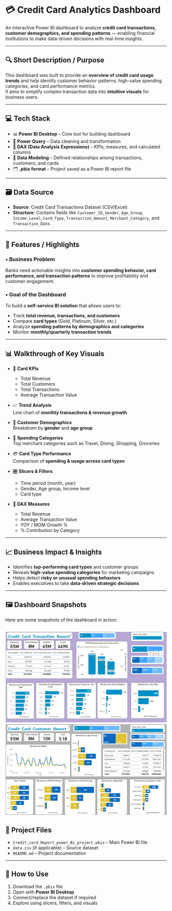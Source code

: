 # 💳 Credit Card Analytics Dashboard

An interactive Power BI dashboard to analyze **credit card transactions, customer demographics, and spending patterns** — enabling financial institutions to make data-driven decisions with real-time insights.

---

## 🔍 Short Description / Purpose

This dashboard was built to provide an **overview of credit card usage trends** and help identify customer behavior patterns, high-value spending categories, and card performance metrics.  
It aims to simplify complex transaction data into **intuitive visuals** for business users.

---

## 💻 Tech Stack

- 📊 **Power BI Desktop** – Core tool for building dashboard  
- 🧹 **Power Query** – Data cleaning and transformation  
- 🧠 **DAX (Data Analysis Expressions)** – KPIs, measures, and calculated columns  
- 🔗 **Data Modeling** – Defined relationships among transactions, customers, and cards  
- 🗂️ **.pbix format** – Project saved as a Power BI report file  

---

## 🗃️ Data Source

- **Source**: Credit Card Transactions Dataset (CSV/Excel)  
- **Structure**: Contains fields like `Customer_ID`, `Gender`, `Age_Group`, `Income_Level`, `Card_Type`, `Transaction_Amount`, `Merchant_Category`, and `Transaction_Date`.  

---

## 🎯 Features / Highlights

### • Business Problem
Banks need actionable insights into **customer spending behavior, card performance, and transaction patterns** to improve profitability and customer engagement.

### • Goal of the Dashboard
To build a **self-service BI solution** that allows users to:  
- Track **total revenue, transactions, and customers**  
- Compare **card types** (Gold, Platinum, Silver, etc.)  
- Analyze **spending patterns by demographics and categories**  
- Monitor **monthly/quarterly transaction trends**

---

## 📊 Walkthrough of Key Visuals

- 🔢 **Card KPIs**  
  - Total Revenue  
  - Total Customers  
  - Total Transactions  
  - Average Transaction Value  

- 📈 **Trend Analysis**  
  Line chart of **monthly transactions & revenue growth**  

- 🧑 **Customer Demographics**  
  Breakdown by **gender** and **age group**  

- 🏦 **Spending Categories**  
  Top merchant categories such as Travel, Dining, Shopping, Groceries  

- 💳 **Card Type Performance**  
  Comparison of **spending & usage across card types**  

- 🎛️ **Slicers & Filters**  
  - Time period (month, year)  
  - Gender, Age group, Income level  
  - Card type  

- 🧠 **DAX Measures**  
  - Total Revenue  
  - Average Transaction Value  
  - YOY / MOM Growth %  
  - % Contribution by Category  

---

## 📈 Business Impact & Insights

- Identifies **top-performing card types** and customer groups  
- Reveals **high-value spending categories** for marketing campaigns  
- Helps detect **risky or unusual spending behaviors**  
- Enables executives to take **data-driven strategic decisions**  

---

## 🖼️ Dashboard Snapshots

Here are some snapshots of the dashboard in action:

![Credit Card Overview](https://github.com/SahityaSangaru6183/Credit-Card-Analytics-Dashboard/blob/main/Screenshot%202025-08-16%20120226.png)
![Credit Card Overview](https://github.com/SahityaSangaru6183/Credit-Card-Analytics-Dashboard/blob/main/Screenshot%202025-08-16%20120253.png)
---

## 📂 Project Files

- `Credit_card_Report_power_Bi_project.pbix` – Main Power BI file  
- `data.csv` (if applicable) – Source dataset  
- `README.md` – Project documentation  

---

## 🚀 How to Use

1. Download the `.pbix` file  
2. Open with **Power BI Desktop**  
3. Connect/replace the dataset if required  
4. Explore using slicers, filters, and visuals  

